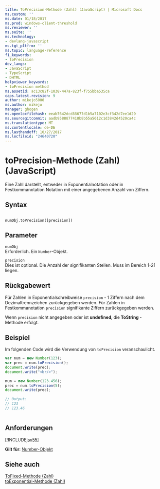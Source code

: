 ```yaml
---
title: ToPrecision-Methode (Zahl) (JavaScript) | Microsoft Docs
ms.custom: ''
ms.date: 01/18/2017
ms.prod: windows-client-threshold
ms.reviewer: ''
ms.suite: ''
ms.technology:
- devlang-javascript
ms.tgt_pltfrm: ''
ms.topic: language-reference
f1_keywords:
- toPrecision
dev_langs:
- JavaScript
- TypeScript
- DHTML
helpviewer_keywords:
- toPrecision method
ms.assetid: ac13c82f-1038-447a-823f-f755bba535ca
caps.latest.revision: 9
author: mikejo5000
ms.author: mikejo
manager: ghogen
ms.openlocfilehash: eeab7642dcd88677d1b5a7102e3cf342d7ee1d29
ms.sourcegitcommit: aadb9588877418b8b55a5612c1d3842d4520ca4c
ms.translationtype: MT
ms.contentlocale: de-DE
ms.lasthandoff: 10/27/2017
ms.locfileid: "24640720"
---
```

# <a name="toprecision-method-number-javascript"></a>toPrecision-Methode (Zahl) (JavaScript)
Eine Zahl darstellt, entweder in Exponentialnotation oder in Festkommanotation Notation mit einer angegebenen Anzahl von Ziffern.  
  
## <a name="syntax"></a>Syntax  
  
```  
  
numObj.toPrecision([precision])  
```  
  
## <a name="parameters"></a>Parameter  
 `numObj`  
 Erforderlich. Ein `Number`-Objekt.  
  
 `precision`  
 Dies ist optional. Die Anzahl der signifikanten Stellen. Muss im Bereich 1-21 liegen.  
  
## <a name="return-value"></a>Rückgabewert  
 Für Zahlen in Exponentialschreibweise `precision` - 1 Ziffern nach dem Dezimaltrennzeichen zurückgegeben werden. Für Zahlen in Festkommanotation `precision` signifikante Ziffern zurückgegeben werden.  
  
 Wenn `precision` nicht angegeben oder ist **undefined**, die **ToString** -Methode erfolgt.  
  
## <a name="example"></a>Beispiel  
 Im folgenden Code wird die Verwendung von `toPrecision` veranschaulicht.  
  
```JavaScript  
var num = new Number(123);  
var prec = num.toPrecision();  
document.write(prec);  
document.write("<br/>");  
  
num = new Number(123.456);  
prec = num.toPrecision(5);  
document.write(prec);  
  
// Output:  
// 123  
// 123.46  
  
```  
  
## <a name="requirements"></a>Anforderungen  
 [!INCLUDE[jsv55](../../javascript/reference/includes/jsv55-md.md)]  
  
 **Gilt für**: [Number-Objekt](../../javascript/reference/number-object-javascript.md)  
  
## <a name="see-also"></a>Siehe auch  
 [ToFixed-Methode (Zahl)](../../javascript/reference/tofixed-method-number-javascript.md)   
 [toExponential-Methode (Zahl)](../../javascript/reference/toexponential-method-number-javascript.md)